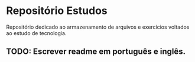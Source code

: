 # Repositório Estudos
Repositório dedicado ao armazenamento de arquivos e exercícios voltados ao estudo de tecnologia.

## TODO: Escrever readme em português e inglês.
